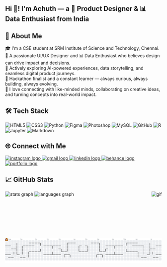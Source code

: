 <h2 align="left">Hi 👋! I'm Achuth — a 🎨 Product Designer & 📊 Data Enthusiast from India</h2>

###

## 💫 About Me  
🎓 I'm a CSE student at SRM Institute of Science and Technology, Chennai.  
🎨 A passionate UI/UX Designer and 📊 Data Enthusiast who believes design can drive impact and decisions.  
🚀 Actively exploring AI-powered experiences, data storytelling, and seamless digital product journeys.  
🏁 Hackathon finalist and a constant learner — always curious, always building, always evolving.  
🤝 I love connecting with like-minded minds, collaborating on creative ideas, and turning concepts into real-world impact.

###

## 🛠 Tech Stack

![HTML5](https://img.shields.io/badge/-HTML5-E34F26?logo=html5&logoColor=white&style=flat)
![CSS3](https://img.shields.io/badge/-CSS3-1572B6?logo=css3&logoColor=white&style=flat)
![Python](https://img.shields.io/badge/-Python-3776AB?logo=python&logoColor=white&style=flat)
![Figma](https://img.shields.io/badge/-Figma-F24E1E?logo=figma&logoColor=white&style=flat)
![Photoshop](https://img.shields.io/badge/-Photoshop-31A8FF?logo=adobephotoshop&logoColor=white&style=flat)
![MySQL](https://img.shields.io/badge/-MySQL-4479A1?logo=mysql&logoColor=white&style=flat)
![GitHub](https://img.shields.io/badge/-GitHub-181717?logo=github&logoColor=white&style=flat)
![R](https://img.shields.io/badge/-R-276DC3?logo=r&logoColor=white&style=flat)
![Jupyter](https://img.shields.io/badge/-Jupyter-F37626?logo=jupyter&logoColor=white&style=flat)
![Markdown](https://img.shields.io/badge/-Markdown-000000?logo=markdown&logoColor=white&style=flat)



###

## 🌐 Connect with Me  
<div align="left">
  <a href="https://www.instagram.com/achuth_prince004/" target="_blank">
    <img src="https://img.shields.io/static/v1?message=Instagram&logo=instagram&label=&color=E4405F&logoColor=white&labelColor=&style=for-the-badge" height="35" alt="instagram logo" />
  </a>
  <a href="mailto:achuthakil@gmail.com" target="_blank">
    <img src="https://img.shields.io/static/v1?message=Gmail&logo=gmail&label=&color=D14836&logoColor=white&labelColor=&style=for-the-badge" height="35" alt="gmail logo" />
  </a>
  <a href="https://www.linkedin.com/in/achuth-akilesh-270069251/" target="_blank">
    <img src="https://img.shields.io/static/v1?message=LinkedIn&logo=linkedin&label=&color=0077B5&logoColor=white&labelColor=&style=for-the-badge" height="35" alt="linkedin logo" />
  </a>
  <a href="https://www.behance.net/achuthakil" target="_blank">
    <img src="https://img.shields.io/static/v1?message=Behance&logo=behance&label=&color=1769ff&logoColor=white&labelColor=&style=for-the-badge" height="35" alt="behance logo" />
  </a>
  <a href="https://madebyachuth.framer.website/" target="_blank">
    <img src="https://img.shields.io/static/v1?message=Portfolio&logo=google-chrome&label=&color=0e76a8&logoColor=white&labelColor=&style=for-the-badge" height="35" alt="portfolio logo" />
  </a>
</div>


###

## 📈 GitHub Stats  
<div align="left">
  <img src="https://github-readme-stats.vercel.app/api?username=achuthprince004&hide_title=false&hide_rank=false&show_icons=true&include_all_commits=true&count_private=true&disable_animations=false&theme=dracula&locale=en&hide_border=false" height="150" alt="stats graph" />
  <img src="https://github-readme-stats.vercel.app/api/top-langs?username=achuthprince004&locale=en&hide_title=false&layout=compact&card_width=320&langs_count=5&theme=dracula&hide_border=false" height="150" alt="languages graph" />
  <img align="right" height="150" src="https://user-images.githubusercontent.com/74038190/212750996-938b257b-266c-45a7-9af7-655341c0f58b.gif" alt="gif" />
</div>

###

<picture>
  <source media="(prefers-color-scheme: dark)" srcset="https://raw.githubusercontent.com/achuthprince004/achuthprince004/output/pacman-contribution-graph-dark.svg">
  <source media="(prefers-color-scheme: light)" srcset="https://raw.githubusercontent.com/achuthprince004/achuthprince004/output/pacman-contribution-graph.svg">
  <img alt="pacman contribution graph" src="https://raw.githubusercontent.com/achuthprince004/achuthprince004/output/pacman-contribution-graph.svg">
</picture>
